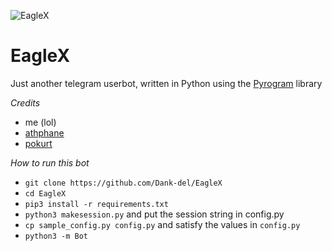![EagleX](https://telegra.ph/file/bf51cb37c64037205d849.jpg)
# EagleX
Just another telegram userbot, written in Python using the [Pyrogram](https://github.com/pyrogram/pyrogram) library

*Credits*
- me (lol)
- [athphane](https://github.com/athphane) 
- [pokurt](https://github.com/pokurt) 

*How to run this bot*
- `git clone https://github.com/Dank-del/EagleX`
- `cd EagleX`
- `pip3 install -r requirements.txt`
- `python3 makesession.py` and put the session string in config.py
- `cp sample_config.py config.py` and satisfy the values in `config.py`
- `python3 -m Bot`
